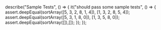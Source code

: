 describe("Sample Tests", () => {
  it("should pass some sample tests", () => {
    assert.deepEqual(sortArray([5, 3, 2, 8, 1, 4]), [1, 3, 2, 8, 5, 4]);
    assert.deepEqual(sortArray([5, 3, 1, 8, 0]), [1, 3, 5, 8, 0]);
    assert.deepEqual(sortArray([]),[]);
  });
});
